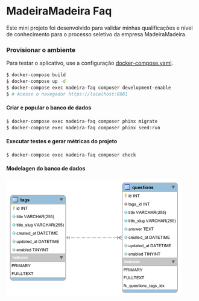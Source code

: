 # MadeiraMadeira Faq
Este mini projeto foi desenvolvido para validar minhas qualificações e nível de conhecimento para o processo seletivo da empresa MadeiraMadeira. 

### Provisionar o ambiente

Para testar o aplicativo, use a configuração [docker-compose.yaml](docker-compose.yaml).

```sh
$ docker-compose build
$ docker-compose up -d
$ docker-compose exec madeira-faq composer development-enable
$ # Acesse o navegador https://localhost:8081
```

#### Criar e popular o banco de dados
```sh
$ docker-compose exec madeira-faq composer phinx migrate
$ docker-compose exec madeira-faq composer phinx seed:run
```

#### Executar testes e gerar métricas do projeto
```sh
$ docker-compose exec madeira-faq composer check
```

#### Modelagen do banco de dados
![madeira-faq-db.png](madeira-faq-db.png)